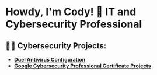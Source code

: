 <h1>Howdy, I'm Cody! 👋  IT and Cybersecurity Professional</h1>

<h2>👨‍💻 Cybersecurity Projects:</h2>

- <b>[Duel Antivirus Configuration](https://github.com/cody-walker/DuelAVConfig)</b>
- <b>[Google Cybersecurity Professional Certificate Projects](https://github.com/cody-walker/GoogleCyberProCert)</b>


<!--
**wlkr-tejas-rngr/wlkr-tejas-rngr** is a ✨ _special_ ✨ repository because its `README.md` (this file) appears on your GitHub profile.

Here are some ideas to get you started:

- 🔭 I’m currently working on ...
- 🌱 I’m currently learning ...
- 👯 I’m looking to collaborate on ...
- 🤔 I’m looking for help with ...
- 💬 Ask me about ...
- 📫 How to reach me: ...
- 😄 Pronouns: ...
- ⚡ Fun fact: ...
-->
